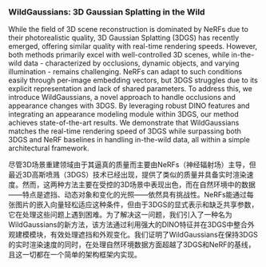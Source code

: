 ### WildGaussians: 3D Gaussian Splatting in the Wild

While the field of 3D scene reconstruction is dominated by NeRFs due to their photorealistic quality, 3D Gaussian Splatting (3DGS) has recently emerged, offering similar quality with real-time rendering speeds. However, both methods primarily excel with well-controlled 3D scenes, while in-the-wild data - characterized by occlusions, dynamic objects, and varying illumination - remains challenging. NeRFs can adapt to such conditions easily through per-image embedding vectors, but 3DGS struggles due to its explicit representation and lack of shared parameters. To address this, we introduce WildGaussians, a novel approach to handle occlusions and appearance changes with 3DGS. By leveraging robust DINO features and integrating an appearance modeling module within 3DGS, our method achieves state-of-the-art results. We demonstrate that WildGaussians matches the real-time rendering speed of 3DGS while surpassing both 3DGS and NeRF baselines in handling in-the-wild data, all within a simple architectural framework.

尽管3D场景重建领域由于其逼真的质量而主要由NeRFs（神经辐射场）主导，但最近3D高斯喷溅（3DGS）技术已经出现，提供了类似的质量并具备实时渲染速度。然而，这两种方法主要在受控的3D场景中表现出色，而在自然环境中的数据——特点是遮挡、动态对象和变化的光照——依然具有挑战性。NeRFs能通过每张图片的嵌入向量轻松适应这种条件，但由于3DGS的显式表示和缺乏共享参数，它在处理这些问题上遇到困难。为了解决这一问题，我们引入了一种名为WildGaussians的新方法，该方法通过利用强大的DINO特征并在3DGS中整合外观建模模块，有效处理遮挡和外观变化。我们证明了WildGaussians在保持3DGS的实时渲染速度的同时，在处理自然环境数据方面超越了3DGS和NeRF的基线，且这一切都在一个简单的架构框架内实现。
